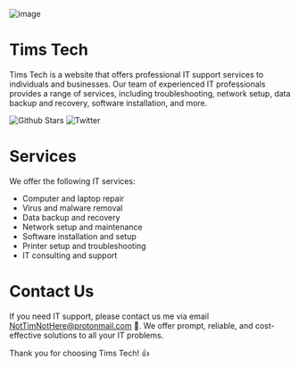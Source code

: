 ![image](https://user-images.githubusercontent.com/102999216/222453796-faf5a385-95f7-42db-b091-91f4c0f27ebd.png)

# Tims Tech

Tims Tech is a website that offers professional IT support services to individuals and businesses. Our team of experienced IT professionals provides a range of services, including troubleshooting, network setup, data backup and recovery, software installation, and more.

![Github Stars](https://img.shields.io/github/stars/TimNotHere/timnothere.github.io?style=social) ![Twitter](https://img.shields.io/twitter/follow/NotTimNotHere?style=social)

# Services

We offer the following IT services:

* Computer and laptop repair
* Virus and malware removal
* Data backup and recovery
* Network setup and maintenance
* Software installation and setup
* Printer setup and troubleshooting
* IT consulting and support

# Contact Us

If you need IT support, please contact us me via email NotTimNotHere@protonmail.com 📧. We offer prompt, reliable, and cost-effective solutions to all your IT problems.

Thank you for choosing Tims Tech! 👍
